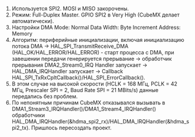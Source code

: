 1. Используется SPI2. MOSI и MISO закорочены.
2. Режим: Full-Duplex Master. GPIO SPI2 в Very High (CubeMX делает автоматически).
3. Настройки DMA
Mode: Normal
Data Width: Byte
Increment Address: Memory
4. Алгоритм: периферийные инициализации, включая инициализацию потока DMA -> HAL_SPI_TransmitReceive_DMA (HAL_OK/HAL_ERROR/HAL_ERROR) - старт процесса с DMA, при завешении передачи генерируется прерывание -> обработчик прерывания DMA2_Stream0_IRQ Handler запускает -> HAL_DMA_IRQHandler запускает -> Callback HAL_SPI_TxRxCpltCallback()/HAL_SPI_ErrorCallback().
5. В этом случае на высокой скорости (HCLK = 168 МГц, PCLK = 42 МГц, Prescaler SPI = 2, Baud Rate SPI = 21 MBits/s) данные передались без проблем.
6. По непонятным причинам CubeMX отказывался вызывать в DMA1_Stream3_IRQHandler()/DMA1_Stream4_IRQHandler() обработчики HAL_DMA_IRQHandler(&hdma_spi2_rx)/HAL_DMA_IRQHandler(&hdma_spi2_tx). Пришлось пересоздать проект.